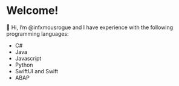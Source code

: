 # Welcome!
👋 Hi, I’m @infxmousrogue and I have experience with the following programming languages:
- C#
- Java
- Javascript
- Python
- SwiftUI and Swift
- ABAP
